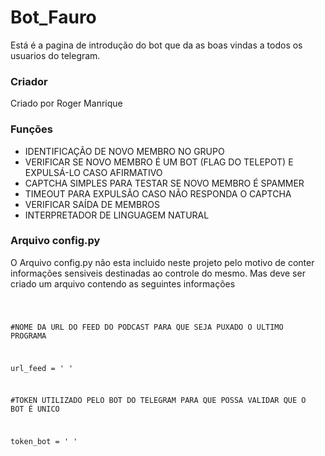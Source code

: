 <h1>Bot_Fauro</h1>

Está é a pagina de introdução do bot que da as boas vindas a todos os usuarios do telegram.


<h3>Criador</h3>

Criado por Roger Manrique



<h3>Funções</h3>

<ul>
	<li>IDENTIFICAÇÃO DE NOVO MEMBRO NO GRUPO</li>
	<li>VERIFICAR SE NOVO MEMBRO É UM BOT (FLAG DO TELEPOT) E EXPULSÁ-LO CASO AFIRMATIVO</li>
	<li>CAPTCHA SIMPLES PARA TESTAR SE NOVO MEMBRO É SPAMMER</li>
	<li>TIMEOUT PARA EXPULSÃO CASO NÃO RESPONDA O CAPTCHA</li>
	<li>VERIFICAR SAÍDA DE MEMBROS</li>
	<li>INTERPRETADOR DE LINGUAGEM NATURAL</li>
</ul>


<h3>Arquivo config.py</h3>

O Arquivo config.py não esta incluido neste projeto pelo motivo de conter informações sensiveis destinadas ao controle do mesmo. Mas deve ser criado um arquivo contendo as seguintes informações

<code>

#NOME DA URL DO FEED DO PODCAST PARA QUE SEJA PUXADO O ULTIMO PROGRAMA 

url_feed = '   '

#TOKEN UTILIZADO PELO BOT DO TELEGRAM PARA QUE POSSA VALIDAR QUE O BOT É UNICO

token_bot = '   '

</code>
